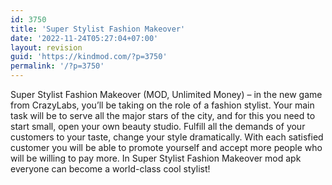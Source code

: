 ```yaml
---
id: 3750
title: 'Super Stylist Fashion Makeover'
date: '2022-11-24T05:27:04+07:00'
layout: revision
guid: 'https://kindmod.com/?p=3750'
permalink: '/?p=3750'
---
```


Super Stylist Fashion Makeover (MOD, Unlimited Money) – in the new game from CrazyLabs, you’ll be taking on the role of a fashion stylist. Your main task will be to serve all the major stars of the city, and for this you need to start small, open your own beauty studio. Fulfill all the demands of your customers to your taste, change your style dramatically. With each satisfied customer you will be able to promote yourself and accept more people who will be willing to pay more. In Super Stylist Fashion Makeover mod apk everyone can become a world-class cool stylist!